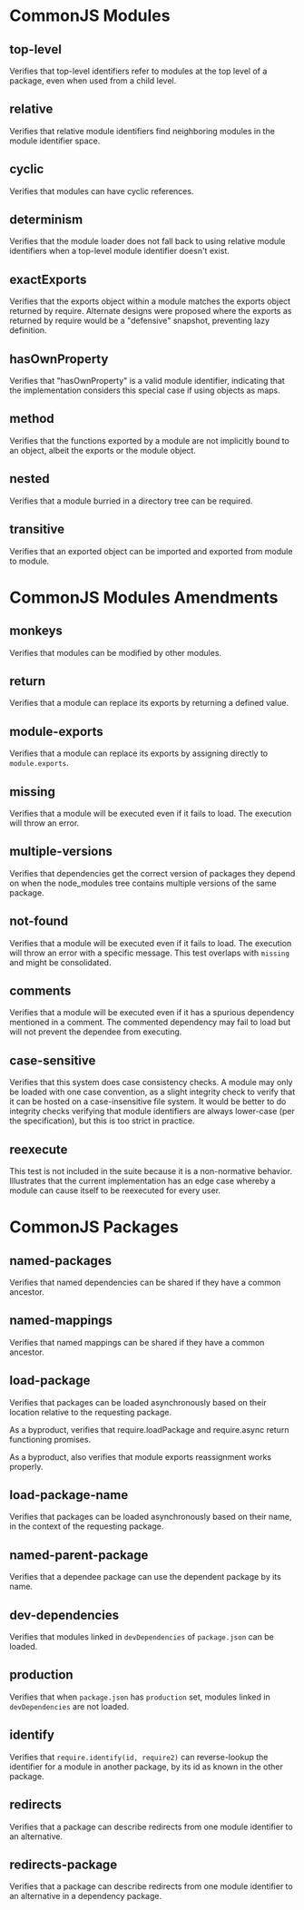 
# CommonJS Modules

## top-level

Verifies that top-level identifiers refer to modules at the top level
of a package, even when used from a child level.

## relative

Verifies that relative module identifiers find neighboring modules in
the module identifier space.

## cyclic

Verifies that modules can have cyclic references.

## determinism

Verifies that the module loader does not fall back to using relative
module identifiers when a top-level module identifier doesn't exist.

## exactExports

Verifies that the exports object within a module matches the exports
object returned by require.  Alternate designs were proposed where the
exports as returned by require would be a "defensive" snapshot,
preventing lazy definition.

## hasOwnProperty

Verifies that "hasOwnProperty" is a valid module identifier,
indicating that the implementation considers this special case if
using objects as maps.

## method

Verifies that the functions exported by a module are not implicitly
bound to an object, albeit the exports or the module object.

## nested

Verifies that a module burried in a directory tree can be required.

## transitive

Verifies that an exported object can be imported and exported from
module to module.


# CommonJS Modules Amendments

## monkeys

Verifies that modules can be modified by other modules.

## return

Verifies that a module can replace its exports by returning a defined
value.

## module-exports

Verifies that a module can replace its exports by assigning directly to
`module.exports`.

## missing

Verifies that a module will be executed even if it fails to load.  The
execution will throw an error.

## multiple-versions

Verifies that dependencies get the correct version of packages they depend
on when the node_modules tree contains multiple versions of the same
package.

## not-found

Verifies that a module will be executed even if it fails to load.  The
execution will throw an error with a specific message.  This test
overlaps with `missing` and might be consolidated.

## comments

Verifies that a module will be executed even if it has a spurious
dependency mentioned in a comment.  The commented dependency may fail to
load but will not prevent the dependee from executing.

## case-sensitive

Verifies that this system does case consistency checks.  A module may
only be loaded with one case convention, as a slight integrity check to
verify that it can be hosted on a case-insensitive file system.  It
would be better to do integrity checks verifying that module identifiers
are always lower-case (per the specification), but this is too strict in
practice.

## reexecute

This test is not included in the suite because it is a non-normative
behavior.  Illustrates that the current implementation has an edge case
whereby a module can cause itself to be reexecuted for every user.


# CommonJS Packages

## named-packages

Verifies that named dependencies can be shared if they have a common
ancestor.

## named-mappings

Verifies that named mappings can be shared if they have a common
ancestor.

## load-package

Verifies that packages can be loaded asynchronously based on their
location relative to the requesting package.

As a byproduct, verifies that require.loadPackage and require.async
return functioning promises.

As a byproduct, also verifies that module exports reassignment works
properly.

## load-package-name

Verifies that packages can be loaded asynchronously based on their
name, in the context of the requesting package.

## named-parent-package

Verifies that a dependee package can use the dependent package by its
name.

## dev-dependencies

Verifies that modules linked in `devDependencies` of `package.json` can
be loaded.

## production

Verifies that when `package.json` has `production` set, modules linked in
`devDependencies` are not loaded.

## identify

Verifies that `require.identify(id, require2)` can reverse-lookup the
identifier for a module in another package, by its id as known in the
other package.

## redirects

Verifies that a package can describe redirects from one module
identifier to an alternative.

## redirects-package

Verifies that a package can describe redirects from one module
identifier to an alternative in a dependency package.
